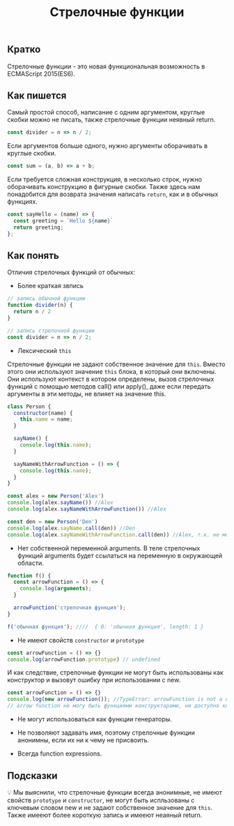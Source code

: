 ﻿---
title: "Стрелочные функции"
description: "Более компактная запись, чем у обычных функций."
keywords:
  - функция
related:
  - js/function-as-datatype
  - js/objects-objects-everywhere
tags:
  - doka
---

## Кратко

Стрелочные функции - это новая функциональная возможность в ECMAScript 2015(ES6).

## Как пишется

Самый простой способ, написание с одним аргументом, круглые скобки можно не писать, также стрелочные функции неявный return.

```js
const divider = n => n / 2;
```
Если аргументов больше одного, нужно аргументы оборачивать в круглые скобки.


```js
const sum = (a, b) => a + b;
```

Если требуется сложная конструкция, в несколько строк, нужно оборачивать конструкцию в фигурные скобки. Также здесь нам понадобится для возврата значения написать `return`, как и в обычных функциях.

```js
const sayHello = (name) => {
  const greeting = `Hello ${name}`
  return greeting;
};
```

## Как понять

Отличия стрелочных функций от обычных:

- Более краткая звпись

```js
// запись обычной функции
function divider(n) {
  return n / 2
}

// запись стрелочной функции
const divider = n => n / 2;
```
- Лексический `this`

Стрелочные функции не задают собственное значение для `this`. Вместо этого они используют значение `this` блока, в который они включены.
Они используют контекст в котором определены, вызов стрелочных функций с помощью методов call() или apply(), даже если передать аргументы в эти методы, не влияет на значение this.

```js
class Person {
  constructor(name) {
    this.name = name;
  }

  sayName() {
    console.log(this.name);
  }

  sayNameWithArrowFunction = () => {
    console.log(this.name);
  }
}

const alex = new Person('Alex')
console.log(alex.sayName()) //Alex
console.log(alex.sayNameWithArrowFunction()) //Alex

const den = new Person('Den')
console.log(alex.sayName.call(den)) //Den
console.log(alex.sayNameWithArrowFunction.call(den)) //Alex, т.к. не можем изменить контекст
```

- Нет собственной переменной arguments. В теле стрелочных функций arguments будет ссылаться на переменную в окружающей области.

```js
function f() {
  const arrowFunction = () => {
    console.log(arguments);
  }

  arrowFunction('стрелочная функция');
}

f('обычная функция'); ////  { 0: 'обычная функция', length: 1 }
```

- Не имеют свойств `сonstructor` и `prototype`

```js
const arrowFunction = () => {}
console.log(arrowFunction.prototype) // undefined
```
И как следствие, стрелочные функции не могут быть использованы как конструктор и вызовут ошибку при использовании с new.

```js
const arrowFunction = () => {}
console.log(new arrowFunction()); //TypeError: arrowFunction is not a constructor
// arrow function не могу быть функциями конструктарами, не доступно ключевое слово new
```

- Не могут использоваться как функции генераторы.

- Не позволяют задавать имя, поэтому стрелочные функции анонимны, если их ни к чему не присвоить.

- Всегда function expressions.

## Подсказки

💡 Мы выяснили, что стрелочные функции всегда анонимные, не имеют свойств `prototype` и `constructor`, не могут быть испльзованы с ключевым словом new и не задают собственное значение для `this`.
Также имееют более короткую запись и имееют неаяный return.
